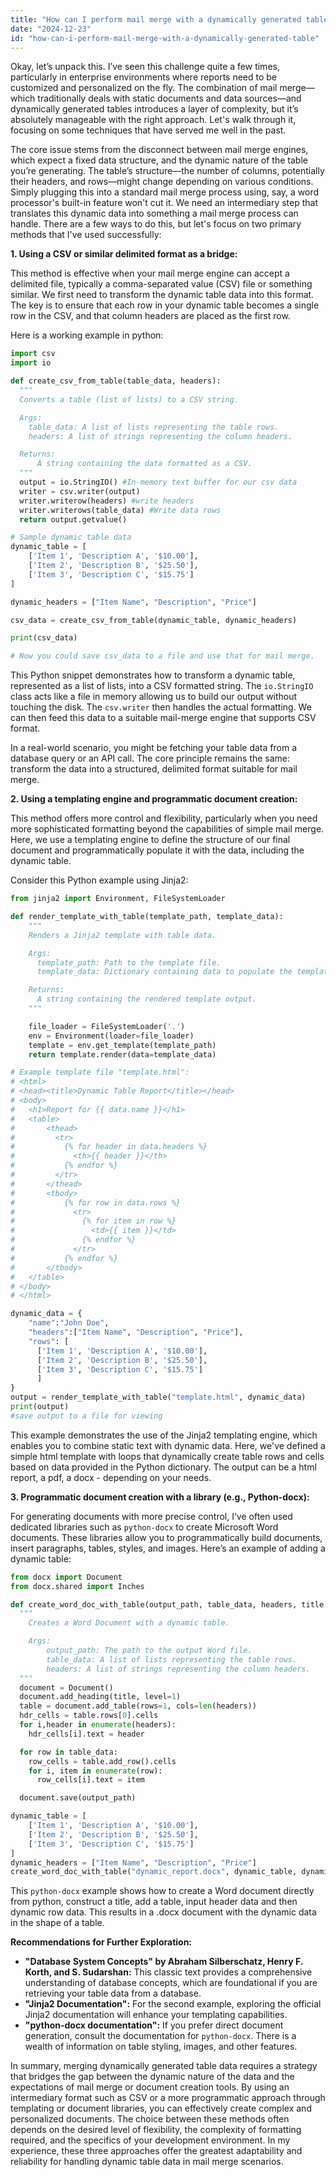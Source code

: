 ```yaml
---
title: "How can I perform mail merge with a dynamically generated table?"
date: "2024-12-23"
id: "how-can-i-perform-mail-merge-with-a-dynamically-generated-table"
---
```


Okay, let’s unpack this. I’ve seen this challenge quite a few times, particularly in enterprise environments where reports need to be customized and personalized on the fly. The combination of mail merge—which traditionally deals with static documents and data sources—and dynamically generated tables introduces a layer of complexity, but it’s absolutely manageable with the right approach. Let's walk through it, focusing on some techniques that have served me well in the past.

The core issue stems from the disconnect between mail merge engines, which expect a fixed data structure, and the dynamic nature of the table you’re generating. The table’s structure—the number of columns, potentially their headers, and rows—might change depending on various conditions. Simply plugging this into a standard mail merge process using, say, a word processor's built-in feature won't cut it. We need an intermediary step that translates this dynamic data into something a mail merge process can handle. There are a few ways to do this, but let's focus on two primary methods that I've used successfully:

**1. Using a CSV or similar delimited format as a bridge:**

This method is effective when your mail merge engine can accept a delimited file, typically a comma-separated value (CSV) file or something similar. We first need to transform the dynamic table data into this format. The key is to ensure that each row in your dynamic table becomes a single row in the CSV, and that column headers are placed as the first row.

Here is a working example in python:

```python
import csv
import io

def create_csv_from_table(table_data, headers):
  """
  Converts a table (list of lists) to a CSV string.

  Args:
    table_data: A list of lists representing the table rows.
    headers: A list of strings representing the column headers.

  Returns:
      A string containing the data formatted as a CSV.
  """
  output = io.StringIO() #In-memory text buffer for our csv data
  writer = csv.writer(output)
  writer.writerow(headers) #write headers
  writer.writerows(table_data) #Write data rows
  return output.getvalue()

# Sample dynamic table data
dynamic_table = [
    ['Item 1', 'Description A', '$10.00'],
    ['Item 2', 'Description B', '$25.50'],
    ['Item 3', 'Description C', '$15.75']
]

dynamic_headers = ["Item Name", "Description", "Price"]

csv_data = create_csv_from_table(dynamic_table, dynamic_headers)

print(csv_data)

# Now you could save csv_data to a file and use that for mail merge.
```
This Python snippet demonstrates how to transform a dynamic table, represented as a list of lists, into a CSV formatted string. The `io.StringIO` class acts like a file in memory allowing us to build our output without touching the disk. The `csv.writer` then handles the actual formatting. We can then feed this data to a suitable mail-merge engine that supports CSV format.

In a real-world scenario, you might be fetching your table data from a database query or an API call. The core principle remains the same: transform the data into a structured, delimited format suitable for mail merge.

**2. Using a templating engine and programmatic document creation:**

This method offers more control and flexibility, particularly when you need more sophisticated formatting beyond the capabilities of simple mail merge. Here, we use a templating engine to define the structure of our final document and programmatically populate it with the data, including the dynamic table.

Consider this Python example using Jinja2:

```python
from jinja2 import Environment, FileSystemLoader

def render_template_with_table(template_path, template_data):
    """
    Renders a Jinja2 template with table data.

    Args:
      template_path: Path to the template file.
      template_data: Dictionary containing data to populate the template.

    Returns:
      A string containing the rendered template output.
    """

    file_loader = FileSystemLoader('.')
    env = Environment(loader=file_loader)
    template = env.get_template(template_path)
    return template.render(data=template_data)

# Example template file "template.html":
# <html>
# <head><title>Dynamic Table Report</title></head>
# <body>
#   <h1>Report for {{ data.name }}</h1>
#   <table>
#       <thead>
#         <tr>
#           {% for header in data.headers %}
#             <th>{{ header }}</th>
#           {% endfor %}
#         </tr>
#       </thead>
#       <tbody>
#           {% for row in data.rows %}
#             <tr>
#               {% for item in row %}
#                 <td>{{ item }}</td>
#               {% endfor %}
#             </tr>
#           {% endfor %}
#       </tbody>
#   </table>
# </body>
# </html>

dynamic_data = {
    "name":"John Doe",
    "headers":["Item Name", "Description", "Price"],
    "rows": [
      ['Item 1', 'Description A', '$10.00'],
      ['Item 2', 'Description B', '$25.50'],
      ['Item 3', 'Description C', '$15.75']
      ]
}
output = render_template_with_table("template.html", dynamic_data)
print(output)
#save output to a file for viewing
```

This example demonstrates the use of the Jinja2 templating engine, which enables you to combine static text with dynamic data. Here, we've defined a simple html template with loops that dynamically create table rows and cells based on data provided in the Python dictionary. The output can be a html report, a pdf, a docx - depending on your needs.

**3. Programmatic document creation with a library (e.g., Python-docx):**

For generating documents with more precise control, I’ve often used dedicated libraries such as `python-docx` to create Microsoft Word documents. These libraries allow you to programmatically build documents, insert paragraphs, tables, styles, and images. Here’s an example of adding a dynamic table:

```python
from docx import Document
from docx.shared import Inches

def create_word_doc_with_table(output_path, table_data, headers, title = "Dynamic Table"):
  """
    Creates a Word Document with a dynamic table.

    Args:
        output_path: The path to the output Word file.
        table_data: A list of lists representing the table rows.
        headers: A list of strings representing the column headers.
  """
  document = Document()
  document.add_heading(title, level=1)
  table = document.add_table(rows=1, cols=len(headers))
  hdr_cells = table.rows[0].cells
  for i,header in enumerate(headers):
    hdr_cells[i].text = header

  for row in table_data:
    row_cells = table.add_row().cells
    for i, item in enumerate(row):
      row_cells[i].text = item

  document.save(output_path)

dynamic_table = [
    ['Item 1', 'Description A', '$10.00'],
    ['Item 2', 'Description B', '$25.50'],
    ['Item 3', 'Description C', '$15.75']
]
dynamic_headers = ["Item Name", "Description", "Price"]
create_word_doc_with_table("dynamic_report.docx", dynamic_table, dynamic_headers)
```

This `python-docx` example shows how to create a Word document directly from python, construct a title, add a table, input header data and then dynamic row data. This results in a .docx document with the dynamic data in the shape of a table.

**Recommendations for Further Exploration:**

*   **"Database System Concepts" by Abraham Silberschatz, Henry F. Korth, and S. Sudarshan:** This classic text provides a comprehensive understanding of database concepts, which are foundational if you are retrieving your table data from a database.
*   **"Jinja2 Documentation":**  For the second example, exploring the official Jinja2 documentation will enhance your templating capabilities.
*   **"python-docx documentation":** If you prefer direct document generation, consult the documentation for `python-docx`. There is a wealth of information on table styling, images, and other features.

In summary, merging dynamically generated table data requires a strategy that bridges the gap between the dynamic nature of the data and the expectations of mail merge or document creation tools. By using an intermediary format such as CSV or a more programmatic approach through templating or document libraries, you can effectively create complex and personalized documents. The choice between these methods often depends on the desired level of flexibility, the complexity of formatting required, and the specifics of your development environment. In my experience, these three approaches offer the greatest adaptability and reliability for handling dynamic table data in mail merge scenarios.
